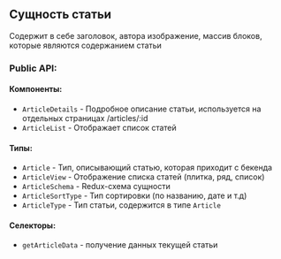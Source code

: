 ## Cущность статьи

Содержит в себе заголовок, автора изображение, массив блоков, которые являются содержанием статьи

### Public API:

#### Компоненты:

- `ArticleDetails` - Подробное описание статьи, используется на отдельных страницах /articles/:id
- `ArticleList` - Отображает список статей
 
#### Типы:

- `Article` - Тип, описывающий статью, которая приходит с бекенда
- `ArticleView` - Отображение списка статей (плитка, ряд, список)
- `ArticleSchema` - Redux-схема сущности
- `ArticleSortType` - Тип сортировки (по названию, дате и т.д)
- `ArticleType` - Тип cтатьи, содержится в типе `Article`

#### Селекторы:

- `getArticleData` - получение данных текущей статьи



